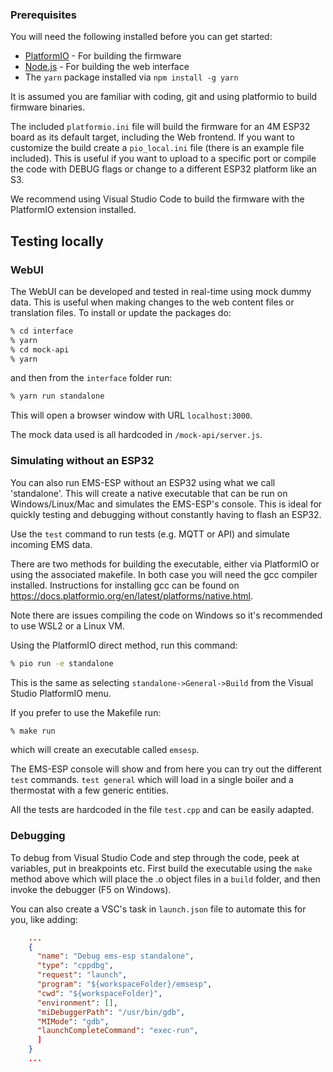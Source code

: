 ### Prerequisites

You will need the following installed before you can get started:

- [PlatformIO](https://platformio.org/) - For building the firmware
- [Node.js](https://nodejs.org) - For building the web interface
- The `yarn` package installed via `npm install -g yarn`

It is assumed you are familiar with coding, git and using platformio to build firmware binaries.

The included `platformio.ini` file will build the firmware for an 4M ESP32 board as its default target, including the Web frontend. If you want to customize the build create a `pio_local.ini` file (there is an example file included). This is useful if you want to upload to a specific port or compile the code with DEBUG flags or change to a different ESP32 platform like an S3.

We recommend using Visual Studio Code to build the firmware with the PlatformIO extension installed.

## Testing locally

### WebUI

The WebUI can be developed and tested in real-time using mock dummy data. This is useful when making changes to the web content files or translation files. To install or update the packages do:

```sh
% cd interface
% yarn
% cd mock-api
% yarn
```

and then from the `interface` folder run:

```sh
% yarn run standalone
```

This will open a browser window with URL `localhost:3000`.

The mock data used is all hardcoded in `/mock-api/server.js`.

### Simulating without an ESP32

You can also run EMS-ESP without an ESP32 using what we call 'standalone'. This will create a native executable that can be run on Windows/Linux/Mac and simulates the EMS-ESP's console. This is ideal for quickly testing and debugging without constantly having to flash an ESP32.

Use the `test` command to run tests (e.g. MQTT or API) and simulate incoming EMS data.

There are two methods for building the executable, either via PlatformIO or using the associated makefile. In both case you will need the gcc compiler installed. Instructions for installing gcc can be found on <https://docs.platformio.org/en/latest/platforms/native.html>.

Note there are issues compiling the code on Windows so it's recommended to use WSL2 or a Linux VM.

Using the PlatformIO direct method, run this command:

```sh
% pio run -e standalone
```

This is the same as selecting `standalone->General->Build` from the Visual Studio PlatformIO menu.

If you prefer to use the Makefile run:

```sh
% make run
```

which will create an executable called `emsesp`.

The EMS-ESP console will show and from here you can try out the different `test` commands. `test general` which will load in a single boiler and a thermostat with a few generic entities.

All the tests are hardcoded in the file `test.cpp` and can be easily adapted.

### Debugging

To debug from Visual Studio Code and step through the code, peek at variables, put in breakpoints etc. First build the executable using the `make` method above which will place the .o object files in a `build` folder, and then invoke the debugger (F5 on Windows).

You can also create a VSC's task in `launch.json` file to automate this for you, like adding:

```json
    ...
    {
      "name": "Debug ems-esp standalone",
      "type": "cppdbg",
      "request": "launch",
      "program": "${workspaceFolder}/emsesp",
      "cwd": "${workspaceFolder}",
      "environment": [],
      "miDebuggerPath": "/usr/bin/gdb",
      "MIMode": "gdb",
      "launchCompleteCommand": "exec-run",
      ]
    }
    ...
```
